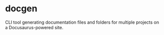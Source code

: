 # docgen
CLI tool generating documentation files and folders for multiple projects on a Docusaurus-powered site.
